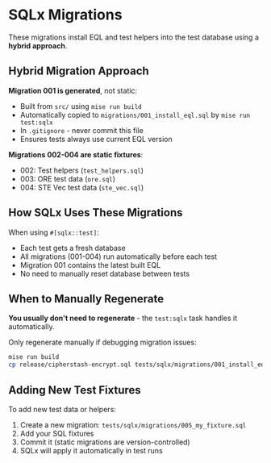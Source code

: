 # SQLx Migrations

These migrations install EQL and test helpers into the test database using a **hybrid approach**.

## Hybrid Migration Approach

**Migration 001 is generated**, not static:
- Built from `src/` using `mise run build`
- Automatically copied to `migrations/001_install_eql.sql` by `mise run test:sqlx`
- In `.gitignore` - never commit this file
- Ensures tests always use current EQL version

**Migrations 002-004 are static fixtures**:
- 002: Test helpers (`test_helpers.sql`)
- 003: ORE test data (`ore.sql`)
- 004: STE Vec test data (`ste_vec.sql`)

## How SQLx Uses These Migrations

When using `#[sqlx::test]`:
- Each test gets a fresh database
- All migrations (001-004) run automatically before each test
- Migration 001 contains the latest built EQL
- No need to manually reset database between tests

## When to Manually Regenerate

**You usually don't need to regenerate** - the `test:sqlx` task handles it automatically.

Only regenerate manually if debugging migration issues:
```bash
mise run build
cp release/cipherstash-encrypt.sql tests/sqlx/migrations/001_install_eql.sql
```

## Adding New Test Fixtures

To add new test data or helpers:
1. Create a new migration: `tests/sqlx/migrations/005_my_fixture.sql`
2. Add your SQL fixtures
3. Commit it (static migrations are version-controlled)
4. SQLx will apply it automatically in test runs
